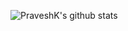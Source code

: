 
![PraveshK's github stats](https://github-readme-stats.vercel.app/api?username=PraveshKunwar&show_icons=true&theme=radical)


